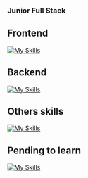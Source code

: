 ### Junior Full Stack
## Frontend
[![My Skills](https://skillicons.dev/icons?i=js,typescript,html,css,react,bootstrap,tailwindcss)](https://skillicons.dev)
## Backend
[![My Skills](https://skillicons.dev/icons?i=nodejs,mongodb,expressjs,firebase,mysql)](https://skillicons.dev)
## Others skills
[![My Skills](https://skillicons.dev/icons?i=java,python,cpp,c,git)](https://skillicons.dev)
## Pending to learn
[![My Skills](https://skillicons.dev/icons?i=spring,nextjs,jest,reactnative)](https://skillicons.dev)
<!---
SbleitZ/SbleitZ is a ✨ special ✨ repository because its `README.md` (this file) appears on your GitHub profile.
You can click the Preview link to take a look at your changes.
--->
